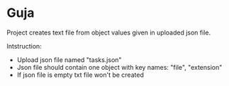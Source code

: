 # Guja

Project creates text file from object values given in uploaded json file.

Intstruction:
- Upload json file named "tasks.json"
- Json file should contain one object with key names: "file", "extension"
- If json file is empty txt file won't be created